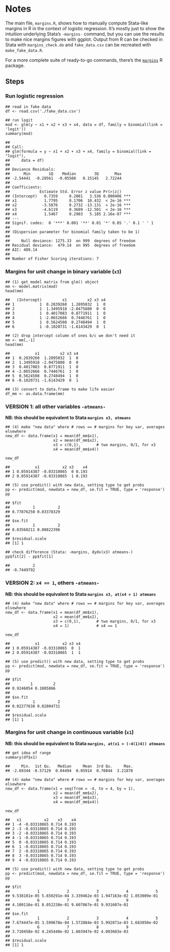 Notes
=====

The main file, `margins.R`, shows how to manually compute Stata-like
margins in R in the context of logistic regression. It’s mostly just to
show the intuition underlying Stata’s `-margins-` command, but you can
use the results to make nice margins figures with ggplot. Output from R
can be checked in Stata with `margins_check.do` and `fake_data.csv` can
be recreated with `make_fake_data.R`.

For a more complete suite of ready-to-go commands, there’s the
[`margins`](https://cran.r-project.org/web/packages/margins/vignettes/Introduction.html)
R package.

Steps
-----

### Run logistic regression

    ## read in fake data
    df <- read.csv('./fake_data.csv')

    ## run logit
    mod <- glm(y ~ x1 + x2 + x3 + x4, data = df, family = binomial(link = 'logit'))
    summary(mod)

    ## 
    ## Call:
    ## glm(formula = y ~ x1 + x2 + x3 + x4, family = binomial(link = "logit"), 
    ##     data = df)
    ## 
    ## Deviance Residuals: 
    ##      Min        1Q    Median        3Q       Max  
    ## -2.54441  -0.28561  -0.05508   0.15145   2.72244  
    ## 
    ## Coefficients:
    ##             Estimate Std. Error z value Pr(>|z|)    
    ## (Intercept)   0.7359     0.2081   3.536 0.000406 ***
    ## x1            1.7795     0.1706  10.432  < 2e-16 ***
    ## x2           -3.5876     0.2732 -13.131  < 2e-16 ***
    ## x3           -4.6119     0.3689 -12.501  < 2e-16 ***
    ## x4            1.5467     0.2983   5.185 2.16e-07 ***
    ## ---
    ## Signif. codes:  0 '***' 0.001 '**' 0.01 '*' 0.05 '.' 0.1 ' ' 1
    ## 
    ## (Dispersion parameter for binomial family taken to be 1)
    ## 
    ##     Null deviance: 1275.33  on 999  degrees of freedom
    ## Residual deviance:  479.14  on 995  degrees of freedom
    ## AIC: 489.14
    ## 
    ## Number of Fisher Scoring iterations: 7

### Margins for unit change in binary variable (`x3`)

    ## (1) get model matrix from glm() object
    mm <- model.matrix(mod)
    head(mm)

    ##   (Intercept)         x1         x2 x3 x4
    ## 1           1  0.2839260  1.2895032  1  0
    ## 2           1  1.3495918 -2.0475880  0  0
    ## 3           1  0.4017083  0.8771911  1  0
    ## 4           1 -2.0652666  0.7446761  1  0
    ## 5           1  0.5624508  0.2748494  1  0
    ## 6           1 -0.1020731 -1.6143429  0  1

    ## (2) drop intercept column of ones b/c we don't need it
    mm <- mm[,-1]
    head(mm)

    ##           x1         x2 x3 x4
    ## 1  0.2839260  1.2895032  1  0
    ## 2  1.3495918 -2.0475880  0  0
    ## 3  0.4017083  0.8771911  1  0
    ## 4 -2.0652666  0.7446761  1  0
    ## 5  0.5624508  0.2748494  1  0
    ## 6 -0.1020731 -1.6143429  0  1

    ## (3) convert to data.frame to make life easier
    df_mm <- as.data.frame(mm)

### VERSION 1: all other variables `-atmeans-`

**NB: this should be equivalent to Stata `margins x3, atmeans`**

    ## (4) make "new data" where # rows == # margins for key var, averages elsewhere
    new_df <- data.frame(x1 = mean(df_mm$x1),
                         x2 = mean(df_mm$x2),
                         x3 = c(0,1),       # two margins, 0/1, for x3
                         x4 = mean(df_mm$x4))

    new_df

    ##           x1          x2 x3    x4
    ## 1 0.05914387 -0.03310865  0 0.193
    ## 2 0.05914387 -0.03310865  1 0.193

    ## (5) use predict() with new data, setting type to get probs
    pp <- predict(mod, newdata = new_df, se.fit = TRUE, type = 'response')
    pp

    ## $fit
    ##          1          2 
    ## 0.77876250 0.03378329 
    ## 
    ## $se.fit
    ##          1          2 
    ## 0.03568211 0.00822396 
    ## 
    ## $residual.scale
    ## [1] 1

    ## check difference (Stata: -margins, dydx(x3) atmeans-)
    pp$fit[2] - pp$fit[1]

    ##          2 
    ## -0.7449792

### VERSION 2: `x4 == 1`, others `-atmeans-`

**NB: this should be equivalent to Stata
`margins x3, at(x4 = 1) atmeans`**

    ## (4) make "new data" where # rows == # margins for key var, averages elsewhere
    new_df <- data.frame(x1 = mean(df_mm$x1),
                         x2 = mean(df_mm$x2),
                         x3 = c(0,1),       # two margins, 0/1, for x3
                         x4 = 1)            # x4 == 1

    new_df

    ##           x1          x2 x3 x4
    ## 1 0.05914387 -0.03310865  0  1
    ## 2 0.05914387 -0.03310865  1  1

    ## (5) use predict() with new data, setting type to get probs
    pp <- predict(mod, newdata = new_df, se.fit = TRUE, type = 'response')
    pp

    ## $fit
    ##         1         2 
    ## 0.9246054 0.1085866 
    ## 
    ## $se.fit
    ##          1          2 
    ## 0.02277638 0.02804731 
    ## 
    ## $residual.scale
    ## [1] 1

### Margins for unit change in continuous variable (`x1`)

**NB: this should be equivalent to Stata
`margins, at(x1 = (-4(1)4)) atmeans`**

    ## get idea of range
    summary(df$x1)

    ##     Min.  1st Qu.   Median     Mean  3rd Qu.     Max. 
    ## -2.69344 -0.57129  0.04494  0.05914  0.70844  3.21878

    ## (4) make "new data" where # rows == # margins for key var, averages elsewhere
    new_df <- data.frame(x1 = seq(from = -4, to = 4, by = 1),
                         x2 = mean(df_mm$x2),
                         x3 = mean(df_mm$x3),
                         x4 = mean(df_mm$x4))

    new_df

    ##   x1          x2    x3    x4
    ## 1 -4 -0.03310865 0.714 0.193
    ## 2 -3 -0.03310865 0.714 0.193
    ## 3 -2 -0.03310865 0.714 0.193
    ## 4 -1 -0.03310865 0.714 0.193
    ## 5  0 -0.03310865 0.714 0.193
    ## 6  1 -0.03310865 0.714 0.193
    ## 7  2 -0.03310865 0.714 0.193
    ## 8  3 -0.03310865 0.714 0.193
    ## 9  4 -0.03310865 0.714 0.193

    ## (5) use predict() with new data, setting type to get probs
    pp <- predict(mod, newdata = new_df, se.fit = TRUE, type = 'response')
    pp

    ## $fit
    ##            1            2            3            4            5 
    ## 9.538101e-05 5.650291e-04 3.339462e-03 1.947163e-02 1.053009e-01 
    ##            6            7            8            9 
    ## 4.109116e-01 8.052238e-01 9.607867e-01 9.931607e-01 
    ## 
    ## $se.fit
    ##            1            2            3            4            5 
    ## 7.674447e-05 3.599678e-04 1.572884e-03 5.992871e-03 1.683050e-02 
    ##            6            7            8            9 
    ## 3.710458e-02 4.245440e-02 1.603947e-02 4.003603e-03 
    ## 
    ## $residual.scale
    ## [1] 1
